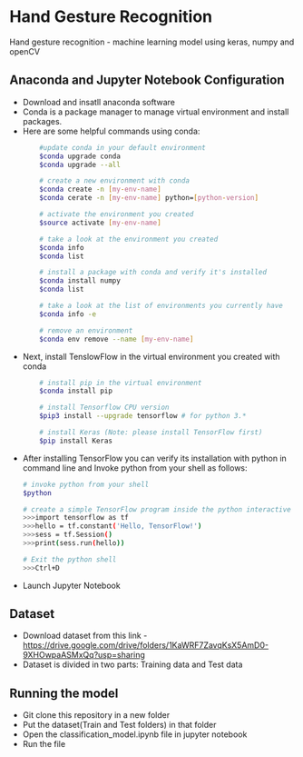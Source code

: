 # Hand Gesture Recognition
Hand gesture recognition - machine learning model using keras, numpy and openCV

## Anaconda and Jupyter Notebook Configuration
* Download and insatll anaconda software
* Conda is a package manager to manage virtual environment and install packages.
* Here are some helpful commands using conda:
    ```bash
        #update conda in your default environment
        $conda upgrade conda
        $conda upgrade --all

        # create a new environment with conda
        $conda create -n [my-env-name]
        $conda cerate -n [my-env-name] python=[python-version]

        # activate the environment you created
        $source activate [my-env-name]

        # take a look at the environment you created
        $conda info
        $conda list

        # install a package with conda and verify it's installed
        $conda install numpy
        $conda list

        # take a look at the list of environments you currently have
        $conda info -e

        # remove an environment
        $conda env remove --name [my-env-name]
    ```
* Next, install TenslowFlow in the virtual environment you created with conda
    ```bash
        # install pip in the virtual environment
        $conda install pip

        # install Tensorflow CPU version
        $pip3 install --upgrade tensorflow # for python 3.*

        # install Keras (Note: please install TensorFlow first)
        $pip install Keras
    ```
* After installing TensorFlow you can verify its installation with python in command line and Invoke python from your shell as follows:
    ```bash
    # invoke python from your shell
    $python

    # create a simple TensorFlow program inside the python interactive shell
    >>>import tensorflow as tf
    >>>hello = tf.constant('Hello, TensorFlow!')
    >>>sess = tf.Session()
    >>>print(sess.run(hello))

    # Exit the python shell
    >>>Ctrl+D
    ```
 * Launch Jupyter Notebook   

## Dataset
* Download dataset from this link - https://drive.google.com/drive/folders/1KaWRF7ZavqKsX5AmD0-9XHOwpaASMxQq?usp=sharing
* Dataset is divided in two parts: Training data and Test data

## Running the model
* Git clone this repository in a new folder
* Put the dataset(Train and Test folders) in that folder
* Open the classification_model.ipynb file in jupyter notebook
* Run the file
